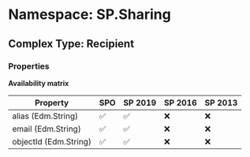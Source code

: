 # Namespace: SP.Sharing

## Complex Type: Recipient

### Properties

**Availability matrix**

Property | SPO | SP 2019 | SP 2016 | SP 2013
----------|-----|---------|---------|--------
alias (Edm.String) | ✅ | ✅ | ❌ | ❌
email (Edm.String) | ✅ | ✅ | ❌ | ❌
objectId (Edm.String) | ✅ | ✅ | ❌ | ❌

